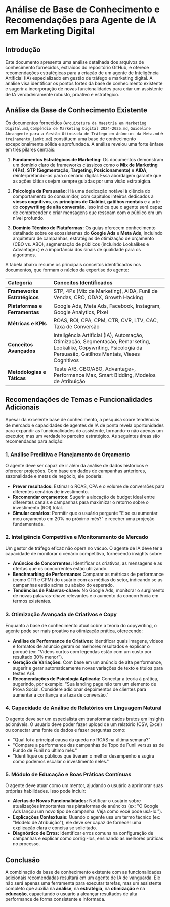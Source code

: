 # Análise de Base de Conhecimento e Recomendações para Agente de IA em Marketing Digital

## Introdução

Este documento apresenta uma análise detalhada dos arquivos de conhecimento fornecidos, extraídos do repositório GitHub, e oferece recomendações estratégicas para a criação de um agente de Inteligência Artificial (IA) especializado em gestão de tráfego e marketing digital. A análise visa identificar os pontos fortes da base de conhecimento existente e sugerir a incorporação de novas funcionalidades para criar um assistente de IA verdadeiramente robusto, proativo e estratégico.

## Análise da Base de Conhecimento Existente

Os documentos fornecidos (`Arquitetura da Maestria em Marketing Digital.md`, `Compêndio de Marketing Digital 2024-2025.md`, `Guideline Abrangente para a Gestão Otimizada de Tráfego em Anúncios da Meta.md` e `treinamento_iamkt.md`) constituem uma base de conhecimento excepcionalmente sólida e aprofundada. A análise revelou uma forte ênfase em três pilares centrais:

1.  **Fundamentos Estratégicos de Marketing:** Os documentos demonstram um domínio claro de frameworks clássicos como o **Mix de Marketing (4Ps)**, **STP (Segmentação, Targeting, Posicionamento)** e **AIDA**, reinterpretando-os para o cenário digital. Essa abordagem garante que as ações táticas sejam sempre guiadas por uma visão estratégica.

2.  **Psicologia da Persuasão:** Há uma dedicação notável à ciência do comportamento do consumidor, com capítulos inteiros dedicados a **vieses cognitivos**, os **princípios de Cialdini**, **gatilhos mentais** e a arte do **copywriting de alta conversão**. Isso indica que o agente será capaz de compreender e criar mensagens que ressoam com o público em um nível profundo.

3.  **Domínio Técnico de Plataformas:** Os guias oferecem conhecimento detalhado sobre os ecossistemas do **Google Ads** e **Meta Ads**, incluindo arquitetura de campanhas, estratégias de otimização de orçamento (CBO vs. ABO), segmentação de públicos (incluindo Lookalikes e Advantage+) e a importância dos sinais de qualidade para os algoritmos.

A tabela abaixo resume os principais conceitos identificados nos documentos, que formam o núcleo da expertise do agente:

| Categoria | Conceitos Identificados |
| :--- | :--- |
| **Frameworks Estratégicos** | STP, 4Ps (Mix de Marketing), AIDA, Funil de Vendas, CRO, ODAX, Growth Hacking |
| **Plataformas e Ferramentas** | Google Ads, Meta Ads, Facebook, Instagram, Google Analytics, Pixel |
| **Métricas e KPIs** | ROAS, ROI, CPA, CPM, CTR, CVR, LTV, CAC, Taxa de Conversão |
| **Conceitos Avançados** | Inteligência Artificial (IA), Automação, Otimização, Segmentação, Remarketing, Lookalike, Copywriting, Psicologia da Persuasão, Gatilhos Mentais, Vieses Cognitivos |
| **Metodologias e Táticas** | Teste A/B, CBO/ABO, Advantage+, Performance Max, Smart Bidding, Modelos de Atribuição |

## Recomendações de Temas e Funcionalidades Adicionais

Apesar da excelente base de conhecimento, a pesquisa sobre tendências de mercado e capacidades de agentes de IA de ponta revela oportunidades para expandir as funcionalidades do assistente, tornando-o não apenas um executor, mas um verdadeiro parceiro estratégico. As seguintes áreas são recomendadas para adição:

### 1. **Análise Preditiva e Planejamento de Orçamento**
O agente deve ser capaz de ir além da análise de dados históricos e oferecer projeções. Com base em dados de campanhas anteriores, sazonalidade e metas de negócio, ele poderia:
*   **Prever resultados:** Estimar o ROAS, CPA e o volume de conversões para diferentes cenários de investimento.
*   **Recomendar orçamentos:** Sugerir a alocação de budget ideal entre diferentes canais e campanhas para maximizar o retorno sobre o investimento (ROI) total.
*   **Simular cenários:** Permitir que o usuário pergunte "E se eu aumentar meu orçamento em 20% no próximo mês?" e receber uma projeção fundamentada.

### 2. **Inteligência Competitiva e Monitoramento de Mercado**
Um gestor de tráfego eficaz não opera no vácuo. O agente de IA deve ter a capacidade de monitorar o cenário competitivo, fornecendo insights sobre:
*   **Anúncios de Concorrentes:** Identificar os criativos, as mensagens e as ofertas que os concorrentes estão utilizando.
*   **Benchmarking de Performance:** Comparar as métricas de performance (como CTR e CPM) do usuário com as médias do setor, indicando se as campanhas estão acima ou abaixo do esperado.
*   **Tendências de Palavras-chave:** No Google Ads, monitorar o surgimento de novas palavras-chave relevantes e o aumento da concorrência em termos existentes.

### 3. **Otimização Avançada de Criativos e Copy**
Enquanto a base de conhecimento atual cobre a teoria do copywriting, o agente pode ser mais proativo na otimização prática, oferecendo:
*   **Análise de Performance de Criativos:** Identificar quais imagens, vídeos e formatos de anúncio geram os melhores resultados e explicar o porquê (ex: "Vídeos curtos com legendas estão com um custo por resultado 30% menor").
*   **Geração de Variações:** Com base em um anúncio de alta performance, sugerir e gerar automaticamente novas variações de texto e títulos para testes A/B.
*   **Recomendações de Psicologia Aplicada:** Conectar a teoria à prática, sugerindo, por exemplo: "Sua landing page não tem um elemento de Prova Social. Considere adicionar depoimentos de clientes para aumentar a confiança e a taxa de conversão."

### 4. **Capacidade de Análise de Relatórios em Linguagem Natural**
O agente deve ser um especialista em transformar dados brutos em insights acionáveis. O usuário deve poder fazer upload de um relatório (CSV, Excel) ou conectar uma fonte de dados e fazer perguntas como:
*   "Qual foi a principal causa da queda no ROAS na última semana?"
*   "Compare a performance das campanhas de Topo de Funil versus as de Fundo de Funil no último mês."
*   "Identifique os públicos que tiveram o melhor desempenho e sugira como podemos escalar o investimento neles."

### 5. **Módulo de Educação e Boas Práticas Contínuas**
O agente deve atuar como um mentor, ajudando o usuário a aprimorar suas próprias habilidades. Isso pode incluir:
*   **Alertas de Novas Funcionalidades:** Notificar o usuário sobre atualizações importantes nas plataformas de anúncios (ex: "O Google Ads lançou um novo tipo de campanha. Veja como você pode usá-lo.").
*   **Explicações Contextuais:** Quando o agente usa um termo técnico (ex: "Modelo de Atribuição"), ele deve ser capaz de fornecer uma explicação clara e concisa se solicitado.
*   **Diagnóstico de Erros:** Identificar erros comuns na configuração de campanhas e explicar como corrigi-los, ensinando as melhores práticas no processo.

## Conclusão

A combinação da base de conhecimento existente com as funcionalidades adicionais recomendadas resultará em um agente de IA de vanguarda. Ele não será apenas uma ferramenta para executar tarefas, mas um assistente completo que auxilia na **análise**, na **estratégia**, na **otimização** e na **educação**, capacitando o usuário a alcançar resultados de alta performance de forma consistente e informada.

